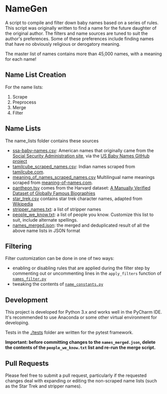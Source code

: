 # NameGen
A script to compile and filter down baby names based on a series of rules. This script was originally written to find a 
name for the future daughter of the original author. The filters and name sources are tuned to suit the author's 
preferences. Some of these preferences include finding names that have no obviously religious or derogatory meaning.

The master list of names contains more than 45,000 names, with a meaning for each name!

## Name List Creation
For the name lists:
1. Scrape
2. Preprocess
3. Merge
4. Filter

## Name Lists
The name_lists folder contains these sources
* [ssa-baby-names.csv](name_lists/ssa-baby-names.csv): American names that originally came from the [Social Security Administration site](https://www.ssa.gov/OACT/babynames/), via the [US Baby Names GitHub project](https://github.com/hadley/data-baby-names)
* [tamilcube_scraped_names.csv](name_lists/tamilcube_scraped_names.csv): Indian names scraped from [tamilcube.com](http://tamilcube.com/).
* [meaning_of_names_scraped_names.csv](name_lists/scraper_temp/meaning_of_names_initial_scraped_names.csv) Multilingual name meanings scraped from [meaning-of-names.com](https://meaning-of-names.com/).
* [pantheon.tsv](name_lists/pantheon.tsv) comes from the Harvard dataset: [A Manually Verified Dataset of Globally Famous Biographies](https://dataverse.harvard.edu/dataset.xhtml?persistentId=doi:10.7910/DVN/28201)
* [star_trek.csv](name_lists/star_trek.csv) contains star trek character names, adapted from [Wikipedia](https://en.wikipedia.org/wiki/List_of_Star_Trek_characters)
* [stripper_names.txt](name_lists/stripper_names.txt): a list of stripper names
* [people_we_know.txt](name_lists/people_we_know.txt): a list of people you know. Customize this list to suit, include alternate spellings.
* [names_merged.json](name_lists/names_merged.json): the merged and deduplicated result of all the above name lists in JSON format

## Filtering
Filter customization can be done in one of two ways:
* enabling or disabling rules that are applied during the filter step by commenting out or uncommenting lines in the `apply_filters` function of [`names_filter.py`](./names_filter.py)
* tweaking the contents of [`name_constants.py`](./name_constants.py)

## Development
This project is developed for Python 3.x and works well in the PyCharm IDE. It's recommended to use Anaconda or some other virtual environment for developing.

Tests in the [./tests](./tests`) folder are written for the pytest framework.

**Important: before committing changes to the `names_merged.json`, delete the contents of the `people_we_know.txt` list and re-run the merge script.**

## Pull Requests
Please feel free to submit a pull request, particularly if the requested changes deal with expanding or editing the non-scraped name lists (such as the Star Trek and stripper names).
